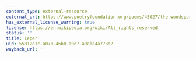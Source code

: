 ```yaml
---
content_type: external-resource
external_url: https://www.poetryfoundation.org/poems/45027/the-woodspurge
has_external_license_warning: true
license: https://en.wikipedia.org/wiki/All_rights_reserved
status: ''
title: Leper
uid: 55312e1c-a070-46b0-a0d7-a9aba4a778d2
wayback_url: ''
---
```

